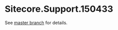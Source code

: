 # Sitecore.Support.150433

See [master branch](https://github.com/sitecoresupport/Sitecore.Support.150433) for details.